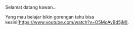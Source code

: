 Selamat datang kawan...

Yang mau belajar bikin gorengan tahu bisa kesini[https://www.youtube.com/watch?v=O5MoAvBd5jM].